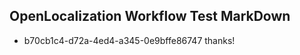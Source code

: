 ## OpenLocalization Workflow Test MarkDown
* b70cb1c4-d72a-4ed4-a345-0e9bffe86747 thanks!

<!--HONumber=Jul16_HO3-->


